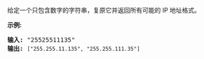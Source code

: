 <html>
 <body>
  <p>
   给定一个只包含数字的字符串，复原它并返回所有可能的 IP 地址格式。
  </p>
  <p>
   <strong>
    示例:
   </strong>
  </p>
  <pre><strong>输入:</strong> "25525511135"
<strong>输出:</strong> <code>["255.255.11.135", "255.255.111.35"]</code></pre>
 </body>
</html>